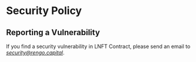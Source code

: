 # Security Policy

## Reporting a Vulnerability

If you find a security vulnerability in LNFT Contract, please send an email to *security@rengo.capital*.


